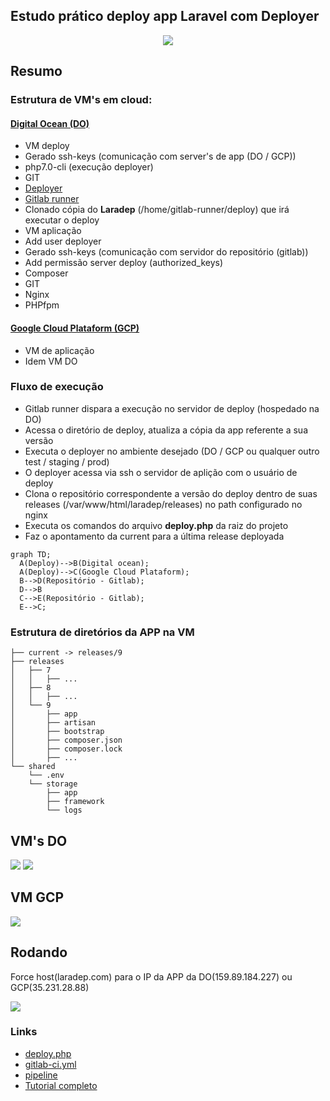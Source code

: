 ## Estudo prático deploy app Laravel com Deployer

<p align="center"><img src="https://cdn-images-1.medium.com/max/600/1*66Tm-wXmrzcwPX9yre5x1A.gif"></p>

## Resumo

### Estrutura de VM's em cloud:

#### [Digital Ocean (DO)](https://www.digitalocean.com)
 - VM deploy
  - Gerado ssh-keys (comunicação com server's de app (DO / GCP))
  - php7.0-cli (execução deployer)
  - GIT
  - [Deployer](https://deployer.org)
  - [Gitlab runner](https://docs.gitlab.com/runner)
  - Clonado cópia do **Laradep** (/home/gitlab-runner/deploy) que irá executar o deploy
 - VM aplicação
  - Add user deployer
  - Gerado ssh-keys (comunicação com servidor do repositório (gitlab))
  - Add permissão server deploy (authorized_keys)
  - Composer
  - GIT 
  - Nginx
  - PHPfpm
 
#### [Google Cloud Plataform (GCP)](https://cloud.google.com/)
 - VM de aplicação
  - Idem VM DO

### Fluxo de execução

- Gitlab runner dispara a execução no servidor de deploy (hospedado na DO)
- Acessa o diretório de deploy, atualiza a cópia da app referente a sua versão
- Executa o deployer no ambiente desejado (DO / GCP ou qualquer outro test / staging / prod) 
- O deployer acessa via ssh o servidor de aplição com o usuário de deploy
- Clona o repositório correspondente a versão do deploy dentro de suas releases (/var/www/html/laradep/releases) no path configurado no nginx
- Executa os comandos do arquivo **deploy.php** da raiz do projeto
- Faz o apontamento da current para a última release deployada

```mermaid
graph TD;
  A(Deploy)-->B(Digital ocean);
  A(Deploy)-->C(Google Cloud Plataform);
  B-->D(Repositório - Gitlab);
  D-->B
  C-->E(Repositório - Gitlab);
  E-->C;
```

### Estrutura de diretórios da APP na VM
```
├── current -> releases/9
├── releases
│   ├── 7
│   │   ├── ...
│   ├── 8
│   │   ├── ...
│   └── 9
│       ├── app
│       ├── artisan
│       ├── bootstrap
│       ├── composer.json
│       ├── composer.lock
│       ├── ...
└── shared
    └── .env
    └── storage
        ├── app
        ├── framework
        └── logs
```

## VM's DO
<img src="https://image.ibb.co/kMLVOc/Screen_Shot_2018_04_28_at_21_41_33.png">
<img src="https://image.ibb.co/cKPqOc/Screen_Shot_2018_04_28_at_21_41_57.png">

## VM GCP
<img src="https://image.ibb.co/jqco9H/Screen_Shot_2018_04_28_at_21_49_31.png">

## Rodando

Force host(laradep.com) para o IP da APP da DO(159.89.184.227) ou GCP(35.231.28.88)

<img src="https://image.ibb.co/dRuzic/Screen_Shot_2018_04_28_at_20_56_43.png">

### Links
- [deploy.php](https://gitlab.com/adhenawer/laradep/blob/master/deploy.php)
- [gitlab-ci.yml](https://gitlab.com/adhenawer/laradep/blob/master/deploy.php)
- [pipeline](https://gitlab.com/adhenawer/laradep/pipelines/21243564)
- [Tutorial completo](https://www.digitalocean.com/community/tutorials/automatically-deploy-laravel-applications-deployer-ubuntu)